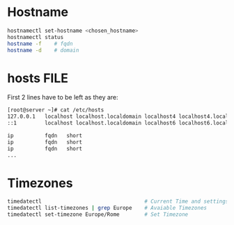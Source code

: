 # Hostname

```bash
hostnamectl set-hostname <chosen_hostname>
hostnamectl status
hostname -f    # fqdn
hostname -d    # domain
```

# hosts FILE
First 2 lines have to be left as they are:
```bash
[root@server ~]# cat /etc/hosts
127.0.0.1   localhost localhost.localdomain localhost4 localhost4.localdomain4
::1         localhost localhost.localdomain localhost6 localhost6.localdomain6

ip          fqdn   short
ip          fqdn   short
ip          fqdn   short
...
```

# Timezones
```bash
timedatectl                                 # Current Time and settings
timedatectl list-timezones | grep Europe    # Avaiable Timezones
timedatectl set-timezone Europe/Rome        # Set Timezone
```
